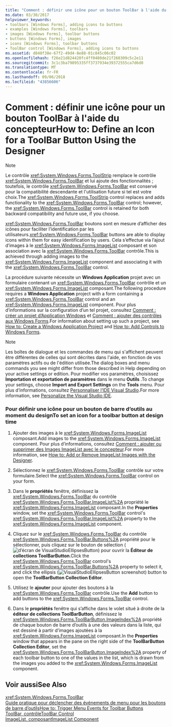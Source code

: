 ```yaml
---
title: "Comment : définir une icône pour un bouton ToolBar à l'aide du concepteur"
ms.date: 03/30/2017
helpviewer_keywords:
- toolbars [Windows Forms], adding icons to buttons
- examples [Windows Forms], toolbars
- images [Windows Forms], toolbar buttons
- buttons [Windows Forms], images
- icons [Windows Forms], toolbar buttons
- ToolBar control [Windows Forms], adding icons to buttons
ms.assetid: d848f38e-67f2-49d4-8e88-01c845c06c02
ms.openlocfilehash: f26e21d824420fc4ff0480de21f260309c5c2e11
ms.sourcegitcommit: 3c1c3ba79895335ff3737934e39372555ca7d6d0
ms.translationtype: MT
ms.contentlocale: fr-FR
ms.lasthandoff: 09/06/2018
ms.locfileid: "43856606"
---
```

# <a name="how-to-define-an-icon-for-a-toolbar-button-using-the-designer"></a><span data-ttu-id="a8544-102">Comment : définir une icône pour un bouton ToolBar à l'aide du concepteur</span><span class="sxs-lookup"><span data-stu-id="a8544-102">How to: Define an Icon for a ToolBar Button Using the Designer</span></span>
> [!NOTE]
>  <span data-ttu-id="a8544-103">Le contrôle <xref:System.Windows.Forms.ToolStrip> remplace le contrôle <xref:System.Windows.Forms.ToolBar> et lui ajoute des fonctionnalités ; toutefois, le contrôle <xref:System.Windows.Forms.ToolBar> est conservé pour la compatibilité descendante et l'utilisation future si tel est votre choix.</span><span class="sxs-lookup"><span data-stu-id="a8544-103">The <xref:System.Windows.Forms.ToolStrip> control replaces and adds functionality to the <xref:System.Windows.Forms.ToolBar> control; however, the <xref:System.Windows.Forms.ToolBar> control is retained for both backward compatibility and future use, if you choose.</span></span>  
  
 <span data-ttu-id="a8544-104"><xref:System.Windows.Forms.ToolBar> boutons sont en mesure d’afficher des icônes pour faciliter l’identification par les utilisateurs.</span><span class="sxs-lookup"><span data-stu-id="a8544-104"><xref:System.Windows.Forms.ToolBar> buttons are able to display icons within them for easy identification by users.</span></span> <span data-ttu-id="a8544-105">Cela s’effectue via l’ajout d’images à le <xref:System.Windows.Forms.ImageList> composant et son association avec la <xref:System.Windows.Forms.ToolBar> contrôle.</span><span class="sxs-lookup"><span data-stu-id="a8544-105">This is achieved through adding images to the <xref:System.Windows.Forms.ImageList> component and associating it with the <xref:System.Windows.Forms.ToolBar> control.</span></span>  
  
 <span data-ttu-id="a8544-106">La procédure suivante nécessite un **Windows Application** projet avec un formulaire contenant un <xref:System.Windows.Forms.ToolBar> contrôle et un <xref:System.Windows.Forms.ImageList> composant.</span><span class="sxs-lookup"><span data-stu-id="a8544-106">The following procedure requires a **Windows Application** project with a form containing a <xref:System.Windows.Forms.ToolBar> control and an <xref:System.Windows.Forms.ImageList> component.</span></span> <span data-ttu-id="a8544-107">Pour plus d’informations sur la configuration d’un tel projet, consultez [Comment : créer un projet d’Application Windows](https://msdn.microsoft.com/library/b2f93fed-c635-4705-8d0e-cf079a264efa) et [Comment : ajouter des contrôles aux Windows Forms](../../../../docs/framework/winforms/controls/how-to-add-controls-to-windows-forms.md).</span><span class="sxs-lookup"><span data-stu-id="a8544-107">For information about setting up such a project, see [How to: Create a Windows Application Project](https://msdn.microsoft.com/library/b2f93fed-c635-4705-8d0e-cf079a264efa) and [How to: Add Controls to Windows Forms](../../../../docs/framework/winforms/controls/how-to-add-controls-to-windows-forms.md).</span></span>  
  
> [!NOTE]
>  <span data-ttu-id="a8544-108">Les boîtes de dialogue et les commandes de menu qui s'affichent peuvent être différentes de celles qui sont décrites dans l'aide, en fonction de vos paramètres actifs ou de l'édition utilisée.</span><span class="sxs-lookup"><span data-stu-id="a8544-108">The dialog boxes and menu commands you see might differ from those described in Help depending on your active settings or edition.</span></span> <span data-ttu-id="a8544-109">Pour modifier vos paramètres, choisissez **Importation et exportation de paramètres** dans le menu **Outils** .</span><span class="sxs-lookup"><span data-stu-id="a8544-109">To change your settings, choose **Import and Export Settings** on the **Tools** menu.</span></span> <span data-ttu-id="a8544-110">Pour plus d’informations, consultez [Personnaliser l’IDE Visual Studio](/visualstudio/ide/personalizing-the-visual-studio-ide).</span><span class="sxs-lookup"><span data-stu-id="a8544-110">For more information, see [Personalize the Visual Studio IDE](/visualstudio/ide/personalizing-the-visual-studio-ide).</span></span>  
  
### <a name="to-set-an-icon-for-a-toolbar-button-at-design-time"></a><span data-ttu-id="a8544-111">Pour définir une icône pour un bouton de barre d’outils au moment du design</span><span class="sxs-lookup"><span data-stu-id="a8544-111">To set an icon for a toolbar button at design time</span></span>  
  
1.  <span data-ttu-id="a8544-112">Ajouter des images à le <xref:System.Windows.Forms.ImageList> composant.</span><span class="sxs-lookup"><span data-stu-id="a8544-112">Add images to the <xref:System.Windows.Forms.ImageList> component.</span></span> <span data-ttu-id="a8544-113">Pour plus d’informations, consultez [Comment : ajouter ou supprimer des Images ImageList avec le concepteur](../../../../docs/framework/winforms/controls/how-to-add-or-remove-imagelist-images-with-the-designer.md).</span><span class="sxs-lookup"><span data-stu-id="a8544-113">For more information, see [How to: Add or Remove ImageList Images with the Designer](../../../../docs/framework/winforms/controls/how-to-add-or-remove-imagelist-images-with-the-designer.md).</span></span>  
  
2.  <span data-ttu-id="a8544-114">Sélectionnez le <xref:System.Windows.Forms.ToolBar> contrôle sur votre formulaire.</span><span class="sxs-lookup"><span data-stu-id="a8544-114">Select the <xref:System.Windows.Forms.ToolBar> control on your form.</span></span>  
  
3.  <span data-ttu-id="a8544-115">Dans le **propriétés** fenêtre, définissez la <xref:System.Windows.Forms.ToolBar> du contrôle <xref:System.Windows.Forms.ToolBar.ImageList%2A> propriété le <xref:System.Windows.Forms.ImageList> composant.</span><span class="sxs-lookup"><span data-stu-id="a8544-115">In the **Properties** window, set the <xref:System.Windows.Forms.ToolBar> control's <xref:System.Windows.Forms.ToolBar.ImageList%2A> property to the <xref:System.Windows.Forms.ImageList> component.</span></span>  
  
4.  <span data-ttu-id="a8544-116">Cliquez sur le <xref:System.Windows.Forms.ToolBar> du contrôle <xref:System.Windows.Forms.ToolBar.Buttons%2A> propriété pour le sélectionner, puis cliquez sur le bouton de sélection (![d’écran de VisualStudioEllipsesButton](../../../../docs/framework/winforms/media/vbellipsesbutton.png "vbEllipsesButton")) pour ouvrir la **Éditeur de collections ToolBarButton**.</span><span class="sxs-lookup"><span data-stu-id="a8544-116">Click the <xref:System.Windows.Forms.ToolBar> control's <xref:System.Windows.Forms.ToolBar.Buttons%2A> property to select it, and click the ellipsis (![VisualStudioEllipsesButton screenshot](../../../../docs/framework/winforms/media/vbellipsesbutton.png "vbEllipsesButton")) button to open the **ToolBarButton Collection Editor**.</span></span>  
  
5.  <span data-ttu-id="a8544-117">Utilisez le **ajouter** pour ajouter des boutons à la <xref:System.Windows.Forms.ToolBar> contrôle.</span><span class="sxs-lookup"><span data-stu-id="a8544-117">Use the **Add** button to add buttons to the <xref:System.Windows.Forms.ToolBar> control.</span></span>  
  
6.  <span data-ttu-id="a8544-118">Dans le **propriétés** fenêtre qui s’affiche dans le volet situé à droite de la **éditeur de collections ToolBarButton**, définissez le <xref:System.Windows.Forms.ToolBarButton.ImageIndex%2A> propriété de chaque bouton de barre d’outils à une des valeurs dans la liste, qui est dessiné à partir d’images ajoutées à la <xref:System.Windows.Forms.ImageList> composant.</span><span class="sxs-lookup"><span data-stu-id="a8544-118">In the **Properties** window that appears in the pane on the right side of the **ToolBarButton Collection Editor**, set the <xref:System.Windows.Forms.ToolBarButton.ImageIndex%2A> property of each toolbar button to one of the values in the list, which is drawn from the images you added to the <xref:System.Windows.Forms.ImageList> component.</span></span>  
  
## <a name="see-also"></a><span data-ttu-id="a8544-119">Voir aussi</span><span class="sxs-lookup"><span data-stu-id="a8544-119">See Also</span></span>  
 <xref:System.Windows.Forms.ToolBar>  
 [<span data-ttu-id="a8544-120">Guide pratique pour déclencher des événements de menu pour les boutons de barre d’outils</span><span class="sxs-lookup"><span data-stu-id="a8544-120">How to: Trigger Menu Events for Toolbar Buttons</span></span>](../../../../docs/framework/winforms/controls/how-to-trigger-menu-events-for-toolbar-buttons.md)  
 [<span data-ttu-id="a8544-121">ToolBar, contrôle</span><span class="sxs-lookup"><span data-stu-id="a8544-121">ToolBar Control</span></span>](../../../../docs/framework/winforms/controls/toolbar-control-windows-forms.md)  
 [<span data-ttu-id="a8544-122">ImageList, composant</span><span class="sxs-lookup"><span data-stu-id="a8544-122">ImageList Component</span></span>](../../../../docs/framework/winforms/controls/imagelist-component-windows-forms.md)
